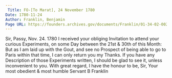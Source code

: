 ```yaml
---
 Title: FO-[To Marat], 24 November 1780
Date: 1780-11-24
Author: Franklin, Benjamin
Page URL: https://founders.archives.gov/documents/Franklin/01-34-02-0026
---
```


Sir,
Passy, Nov. 24. 1780
I received your obliging Invitation to attend your curious Experiments, on some Day between the 21st & 30th of this Month: But as I am laid up with the Gout, and see no Prospect of being able to go to Paris within that time, I can only return you my Thanks. If you have any Description of those Experiments written, I should be glad to see it, unless inconvenient to you. With great regard, I have the honour to be, Sir, Your most obedient & most humble Servant
B Franklin

